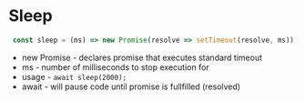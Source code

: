 # Sleep

```javascript
 const sleep = (ms) => new Promise(resolve => setTimeout(resolve, ms));
```

- new Promise - declares promise that executes standard timeout
- ms - number of milliseconds to stop execution for
- usage - ``` await sleep(2000); ```
- await - will pause code until promise is fullfilled (resolved)
